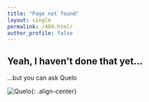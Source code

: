 ```yaml
---
title: "Page not found"
layout: single
permalink: /404.html/
author_profile: false
---
```


## Yeah, I haven't done that yet...

...but you can ask Quelo


![Quelo](/assets/images/Quelo.png){: .align-center}


<!-- or go back to the Home page

[⬅️ Back to Home](/){: .btn .btn--primary}

{% include search.html %}
 -->